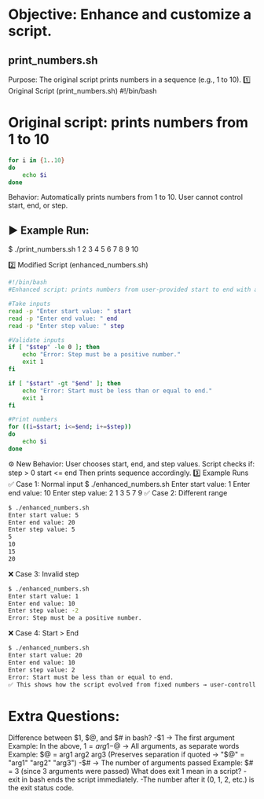 # Objective: Enhance and customize a script.

## print_numbers.sh
Purpose: The original script prints numbers in a sequence (e.g., 1 to 10).
1️⃣ Original Script (print_numbers.sh)
#!/bin/bash
# Original script: prints numbers from 1 to 10

```bash
for i in {1..10}
do
    echo $i
done
```

Behavior:
Automatically prints numbers from 1 to 10.
User cannot control start, end, or step.

## ▶️ Example Run:
$ ./print_numbers.sh
1
2
3
4
5
6
7
8
9
10

2️⃣ Modified Script (enhanced_numbers.sh)

```bash
#!/bin/bash
#Enhanced script: prints numbers from user-provided start to end with a step

#Take inputs
read -p "Enter start value: " start
read -p "Enter end value: " end
read -p "Enter step value: " step

#Validate inputs
if [ "$step" -le 0 ]; then
    echo "Error: Step must be a positive number."
    exit 1
fi

if [ "$start" -gt "$end" ]; then
    echo "Error: Start must be less than or equal to end."
    exit 1
fi

#Print numbers
for ((i=$start; i<=$end; i+=$step))
do
    echo $i
done
```
⚙️ New Behavior:
User chooses start, end, and step values.
Script checks if:
step > 0
start <= end
Then prints sequence accordingly.
3️⃣ Example Runs
✅ Case 1: Normal input
$ ./enhanced_numbers.sh
Enter start value: 1
Enter end value: 10
Enter step value: 2
1
3
5
7
9
✅ Case 2: Different range
```bash
$ ./enhanced_numbers.sh
Enter start value: 5
Enter end value: 20
Enter step value: 5
5
10
15
20
```

❌ Case 3: Invalid step
```bash
$ ./enhanced_numbers.sh
Enter start value: 1
Enter end value: 10
Enter step value: -2
Error: Step must be a positive number.
```

❌ Case 4: Start > End
```bash
$ ./enhanced_numbers.sh
Enter start value: 20
Enter end value: 10
Enter step value: 2
Error: Start must be less than or equal to end.
✅ This shows how the script evolved from fixed numbers → user-controlled, validated sequence.
```


# Extra Questions:

Difference between $1, $@, and $# in bash?
-$1 → The first argument
Example: In the above, $1 = arg1
-$@ → All arguments, as separate words
Example: $@ = arg1 arg2 arg3
(Preserves separation if quoted → "$@" = "arg1" "arg2" "arg3")
-$# → The number of arguments passed
Example: $# = 3 (since 3 arguments were passed)
What does exit 1 mean in a script?
-exit in bash ends the script immediately.
-The number after it (0, 1, 2, etc.) is the exit status code.
